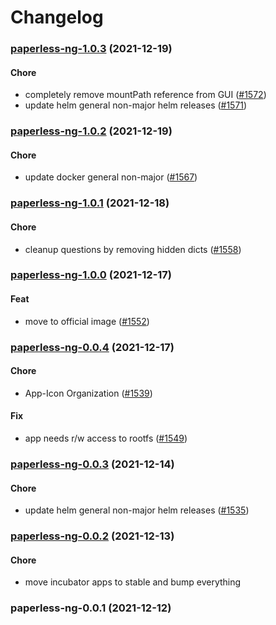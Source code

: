 # Changelog<br>


<a name="paperless-ng-1.0.3"></a>
### [paperless-ng-1.0.3](https://github.com/truecharts/apps/compare/paperless-ng-1.0.2...paperless-ng-1.0.3) (2021-12-19)

#### Chore

* completely remove mountPath reference from GUI ([#1572](https://github.com/truecharts/apps/issues/1572))
* update helm general non-major helm releases ([#1571](https://github.com/truecharts/apps/issues/1571))



<a name="paperless-ng-1.0.2"></a>
### [paperless-ng-1.0.2](https://github.com/truecharts/apps/compare/paperless-ng-1.0.1...paperless-ng-1.0.2) (2021-12-19)

#### Chore

* update docker general non-major ([#1567](https://github.com/truecharts/apps/issues/1567))



<a name="paperless-ng-1.0.1"></a>
### [paperless-ng-1.0.1](https://github.com/truecharts/apps/compare/paperless-ng-1.0.0...paperless-ng-1.0.1) (2021-12-18)

#### Chore

* cleanup questions by removing hidden dicts ([#1558](https://github.com/truecharts/apps/issues/1558))



<a name="paperless-ng-1.0.0"></a>
### [paperless-ng-1.0.0](https://github.com/truecharts/apps/compare/paperless-ng-0.0.4...paperless-ng-1.0.0) (2021-12-17)

#### Feat

* move to official image ([#1552](https://github.com/truecharts/apps/issues/1552))



<a name="paperless-ng-0.0.4"></a>
### [paperless-ng-0.0.4](https://github.com/truecharts/apps/compare/paperless-ng-0.0.3...paperless-ng-0.0.4) (2021-12-17)

#### Chore

* App-Icon Organization ([#1539](https://github.com/truecharts/apps/issues/1539))

#### Fix

* app needs r/w access to rootfs ([#1549](https://github.com/truecharts/apps/issues/1549))



<a name="paperless-ng-0.0.3"></a>
### [paperless-ng-0.0.3](https://github.com/truecharts/apps/compare/paperless-ng-0.0.2...paperless-ng-0.0.3) (2021-12-14)

#### Chore

* update helm general non-major helm releases ([#1535](https://github.com/truecharts/apps/issues/1535))



<a name="paperless-ng-0.0.2"></a>
### [paperless-ng-0.0.2](https://github.com/truecharts/apps/compare/paperless-ng-0.0.1...paperless-ng-0.0.2) (2021-12-13)

#### Chore

* move incubator apps to stable and bump everything



<a name="paperless-ng-0.0.1"></a>
### paperless-ng-0.0.1 (2021-12-12)
